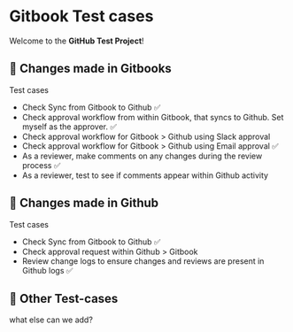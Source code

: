 # Gitbook Test cases

Welcome to the **GitHub Test Project**!

## 🧪 Changes made in Gitbooks

Test cases

* Check Sync from Gitbook to Github ✅
* Check approval workflow from within Gitbook, that syncs to Github. Set myself as the approver. ✅
* Check approval workflow for Gitbook > Github using Slack approval
* Check approval workflow for Gitbook > Github using Email approval ✅
* As a reviewer, make comments on any changes during the review process ✅
* As a reviewer, test to see if comments appear within Github activity

## 🧪 Changes made in Github

Test cases

* Check Sync from Gitbook to Github ✅
* Check approval request within Github > Gitbook
* Review change logs to ensure changes and reviews are present in Github logs ✅

## 🧪 Other Test-cases

what else can we add?
